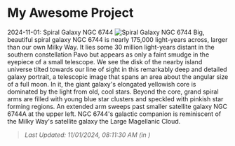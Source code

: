 # My Awesome Project

<!-- APOD Start -->
2024-11-01: Spiral Galaxy NGC 6744
![Spiral Galaxy NGC 6744](https://apod.nasa.gov/apod/image/2411/NGC6744_V2_8_sm1024.jpg)
Big, beautiful spiral galaxy NGC 6744 is nearly 175,000 light-years across, larger than our own Milky Way. It lies some 30 million light-years distant in the southern constellation Pavo but appears as only a faint smudge in the eyepiece of a small telescope. We see the disk of the nearby island universe tilted towards our line of sight in this remarkably deep and detailed galaxy portrait, a telescopic image that spans an area about the angular size of a full moon. In it, the giant galaxy's elongated yellowish core is dominated by the light from old, cool stars. Beyond the core, grand spiral arms are filled with young blue star clusters and speckled with pinkish star forming regions. An extended arm sweeps past smaller satellite galaxy NGC 6744A at the upper left. NGC 6744's galactic companion is reminiscent of the Milky Way's satellite galaxy the Large Magellanic Cloud.
> _Last Updated: 11/01/2024, 08:11:30 AM (in )_
<!-- APOD End -->
